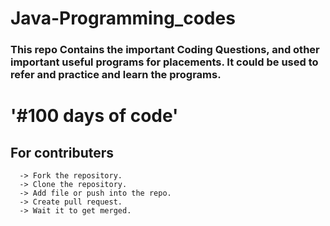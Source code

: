 # Java-Programming_codes

### This repo Contains the important Coding Questions, and other important useful programs for placements. It could be used to refer and practice and learn the programs.
# '#100 days of code'

## For contributers
      -> Fork the repository.
      -> Clone the repository.
      -> Add file or push into the repo.
      -> Create pull request.
      -> Wait it to get merged.
